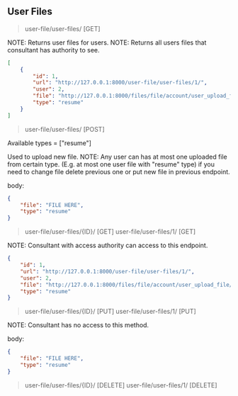 

## User Files
> user-file/user-files/ [GET]

NOTE: Returns user files for users.
NOTE: Returns all users files that consultant has authority to see. 

```json
[
    {
        "id": 1,
        "url": "http://127.0.0.1:8000/user-file/user-files/1/",
        "user": 2,
        "file": "http://127.0.0.1:8000/files/file/account/user_upload_file/Screenshot_from_2019-07-28_21-48-59.png",
        "type": "resume"
    }
]
```

> user-file/user-files/ [POST]   

Available types = ["resume"]

Used to upload new file. 
NOTE: Any user can has at most one uploaded file from certain type. (E.g. at most one user file with "resume" type) if you need to change file delete previous one or put new file in previous endpoint.

body:
```json
{
    "file": "FILE HERE",
    "type": "resume"
}
```

> user-file/user-files/{ID}/ [GET]
> user-file/user-files/1/ [GET]

NOTE: Consultant with access authority can access to this endpoint.

```json
{
    "id": 1,
    "url": "http://127.0.0.1:8000/user-file/user-files/1/",
    "user": 2,
    "file": "http://127.0.0.1:8000/files/file/account/user_upload_file/Screenshot_from_2019-07-28_21-48-59.png",
    "type": "resume"
}
```


> user-file/user-files/{ID}/ [PUT]
> user-file/user-files/1/ [PUT]

NOTE: Consultant has no access to this method. 

body:
```json
{
    "file": "FILE HERE",
    "type": "resume"
}
```

> user-file/user-files/{ID}/ [DELETE]
> user-file/user-files/1/ [DELETE]
